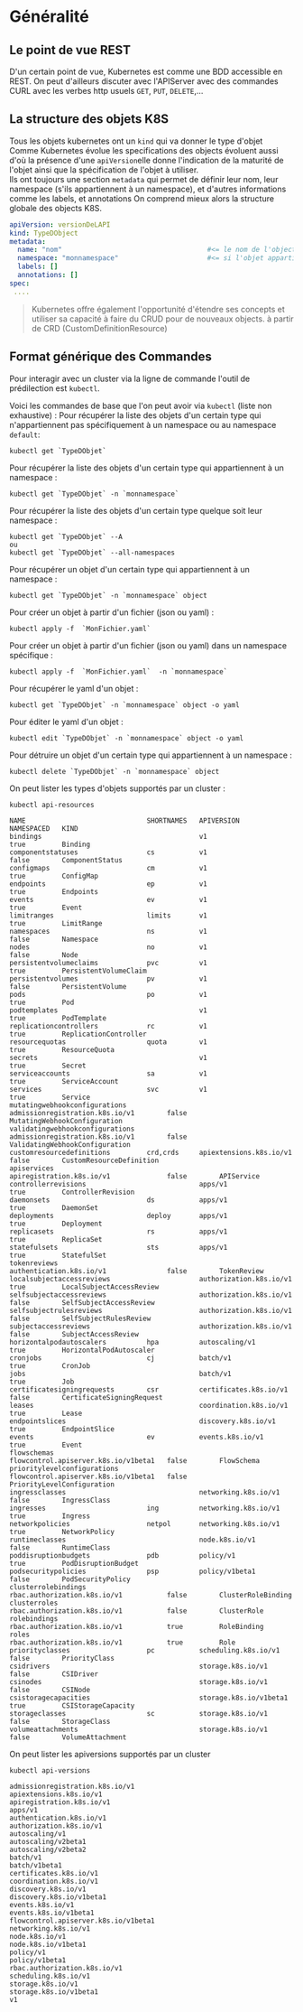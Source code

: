 # Généralité 
## Le point de vue REST
D'un certain point de vue, Kubernetes est comme une BDD accessible en REST. 
On peut d'ailleurs discuter avec l'APIServer avec des commandes CURL avec les verbes http usuels `GET`, `PUT`, `DELETE`,...

## La structure des objets K8S
Tous les objets kubernetes ont un `kind` qui va donner le type d'objet
Comme Kubernetes évolue les specifications des objects évoluent aussi d'où la présence d'une `apiVersion`elle donne l'indication de la maturité de l'objet ainsi que la spécification de l'objet à utiliser.   
Ils ont toujours une section `metadata` qui permet de définir leur nom, leur namespace (s'ils appartiennent à un namespace), et d'autres informations comme les labels, et annotations 
On comprend mieux alors la structure globale des objects K8S. 
```yaml
apiVersion: versionDeLAPI
kind: TypeDObject
metadata:
  name: "nom"                                    #<= le nom de l'object
  namespace: "monnamespace"                      #<= si l'objet appartient à un namespace
  labels: []
  annotations: []
spec:
 ....
```

> Kubernetes offre également l'opportunité d'étendre ses concepts et utiliser sa capacité à faire du CRUD pour de nouveaux objects.
à partir de CRD (CustomDefinitionResource)

## Format générique des Commandes 
Pour interagir avec un cluster via la ligne de commande l'outil de prédilection est `kubectl`. 

Voici les commandes de base que l'on peut avoir via `kubectl` (liste non exhaustive) :
Pour récupérer la liste des objets d'un certain type qui n'appartiennent pas spécifiquement à un namespace ou au namespace `default`:

```shell
kubectl get `TypeDObjet` 
```

Pour récupérer la liste des objets d'un certain type qui appartiennent à un namespace :
```shell
kubectl get `TypeDObjet` -n `monnamespace`
```

Pour récupérer la liste des objets d'un certain type quelque soit leur namespace :
```shell
kubectl get `TypeDObjet` --A
ou 
kubectl get `TypeDObjet` --all-namespaces
```
Pour récupérer un objet d'un certain type qui appartiennent à un namespace :
```shell
kubectl get `TypeDObjet` -n `monnamespace` object
```
Pour créer un objet à partir d'un fichier (json ou yaml) :
```shell
kubectl apply -f  `MonFichier.yaml`
```

Pour créer un objet à partir d'un fichier (json ou yaml)  dans un namespace spécifique :
```shell
kubectl apply -f  `MonFichier.yaml`  -n `monnamespace` 
```

Pour récupérer le yaml d'un objet :
```shell
kubectl get `TypeDObjet` -n `monnamespace` object -o yaml
```
Pour éditer le yaml d'un objet :
```shell
kubectl edit `TypeDObjet` -n `monnamespace` object -o yaml
```

Pour détruire un objet d'un certain type qui appartiennent à un namespace :

```shell
kubectl delete `TypeDObjet` -n `monnamespace` object
```
On peut lister les types d'objets supportés par un cluster :
```
kubectl api-resources

NAME                              SHORTNAMES   APIVERSION                             NAMESPACED   KIND
bindings                                       v1                                     true         Binding
componentstatuses                 cs           v1                                     false        ComponentStatus
configmaps                        cm           v1                                     true         ConfigMap
endpoints                         ep           v1                                     true         Endpoints
events                            ev           v1                                     true         Event
limitranges                       limits       v1                                     true         LimitRange
namespaces                        ns           v1                                     false        Namespace
nodes                             no           v1                                     false        Node
persistentvolumeclaims            pvc          v1                                     true         PersistentVolumeClaim
persistentvolumes                 pv           v1                                     false        PersistentVolume
pods                              po           v1                                     true         Pod
podtemplates                                   v1                                     true         PodTemplate
replicationcontrollers            rc           v1                                     true         ReplicationController
resourcequotas                    quota        v1                                     true         ResourceQuota
secrets                                        v1                                     true         Secret
serviceaccounts                   sa           v1                                     true         ServiceAccount
services                          svc          v1                                     true         Service
mutatingwebhookconfigurations                  admissionregistration.k8s.io/v1        false        MutatingWebhookConfiguration
validatingwebhookconfigurations                admissionregistration.k8s.io/v1        false        ValidatingWebhookConfiguration
customresourcedefinitions         crd,crds     apiextensions.k8s.io/v1                false        CustomResourceDefinition
apiservices                                    apiregistration.k8s.io/v1              false        APIService
controllerrevisions                            apps/v1                                true         ControllerRevision
daemonsets                        ds           apps/v1                                true         DaemonSet
deployments                       deploy       apps/v1                                true         Deployment
replicasets                       rs           apps/v1                                true         ReplicaSet
statefulsets                      sts          apps/v1                                true         StatefulSet
tokenreviews                                   authentication.k8s.io/v1               false        TokenReview
localsubjectaccessreviews                      authorization.k8s.io/v1                true         LocalSubjectAccessReview
selfsubjectaccessreviews                       authorization.k8s.io/v1                false        SelfSubjectAccessReview
selfsubjectrulesreviews                        authorization.k8s.io/v1                false        SelfSubjectRulesReview
subjectaccessreviews                           authorization.k8s.io/v1                false        SubjectAccessReview
horizontalpodautoscalers          hpa          autoscaling/v1                         true         HorizontalPodAutoscaler
cronjobs                          cj           batch/v1                               true         CronJob
jobs                                           batch/v1                               true         Job
certificatesigningrequests        csr          certificates.k8s.io/v1                 false        CertificateSigningRequest
leases                                         coordination.k8s.io/v1                 true         Lease
endpointslices                                 discovery.k8s.io/v1                    true         EndpointSlice
events                            ev           events.k8s.io/v1                       true         Event
flowschemas                                    flowcontrol.apiserver.k8s.io/v1beta1   false        FlowSchema
prioritylevelconfigurations                    flowcontrol.apiserver.k8s.io/v1beta1   false        PriorityLevelConfiguration
ingressclasses                                 networking.k8s.io/v1                   false        IngressClass
ingresses                         ing          networking.k8s.io/v1                   true         Ingress
networkpolicies                   netpol       networking.k8s.io/v1                   true         NetworkPolicy
runtimeclasses                                 node.k8s.io/v1                         false        RuntimeClass
poddisruptionbudgets              pdb          policy/v1                              true         PodDisruptionBudget
podsecuritypolicies               psp          policy/v1beta1                         false        PodSecurityPolicy
clusterrolebindings                            rbac.authorization.k8s.io/v1           false        ClusterRoleBinding
clusterroles                                   rbac.authorization.k8s.io/v1           false        ClusterRole
rolebindings                                   rbac.authorization.k8s.io/v1           true         RoleBinding
roles                                          rbac.authorization.k8s.io/v1           true         Role
priorityclasses                   pc           scheduling.k8s.io/v1                   false        PriorityClass
csidrivers                                     storage.k8s.io/v1                      false        CSIDriver
csinodes                                       storage.k8s.io/v1                      false        CSINode
csistoragecapacities                           storage.k8s.io/v1beta1                 true         CSIStorageCapacity
storageclasses                    sc           storage.k8s.io/v1                      false        StorageClass
volumeattachments                              storage.k8s.io/v1                      false        VolumeAttachment
```
On peut lister les apiversions supportés par un cluster
```
kubectl api-versions

admissionregistration.k8s.io/v1
apiextensions.k8s.io/v1
apiregistration.k8s.io/v1
apps/v1
authentication.k8s.io/v1
authorization.k8s.io/v1
autoscaling/v1
autoscaling/v2beta1
autoscaling/v2beta2
batch/v1
batch/v1beta1
certificates.k8s.io/v1
coordination.k8s.io/v1
discovery.k8s.io/v1
discovery.k8s.io/v1beta1
events.k8s.io/v1
events.k8s.io/v1beta1
flowcontrol.apiserver.k8s.io/v1beta1
networking.k8s.io/v1
node.k8s.io/v1
node.k8s.io/v1beta1
policy/v1
policy/v1beta1
rbac.authorization.k8s.io/v1
scheduling.k8s.io/v1
storage.k8s.io/v1
storage.k8s.io/v1beta1
v1
```

